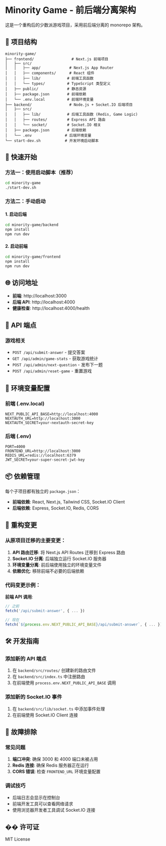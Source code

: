 # Minority Game - 前后端分离架构

这是一个重构后的少数派游戏项目，采用前后端分离的 monorepo 架构。

## 📁 项目结构

```
minority-game/
├── frontend/                 # Next.js 前端项目
│   ├── src/
│   │   ├── app/             # Next.js App Router
│   │   ├── components/      # React 组件
│   │   ├── lib/            # 前端工具函数
│   │   └── types/          # TypeScript 类型定义
│   ├── public/             # 静态资源
│   ├── package.json        # 前端依赖
│   └── .env.local          # 前端环境变量
├── backend/                 # Node.js + Socket.IO 后端项目
│   ├── src/
│   │   ├── lib/            # 后端工具函数 (Redis, Game Logic)
│   │   ├── routes/         # Express API 路由
│   │   └── socket/         # Socket.IO 相关
│   ├── package.json        # 后端依赖
│   └── .env               # 后端环境变量
└── start-dev.sh           # 开发环境启动脚本
```

## 🚀 快速开始

### 方法一：使用启动脚本（推荐）

```bash
cd minority-game
./start-dev.sh
```

### 方法二：手动启动

#### 1. 启动后端
```bash
cd minority-game/backend
npm install
npm run dev
```

#### 2. 启动前端
```bash
cd minority-game/frontend
npm install
npm run dev
```

## 🌐 访问地址

- **前端**: http://localhost:3000
- **后端 API**: http://localhost:4000
- **健康检查**: http://localhost:4000/health

## 📡 API 端点

### 游戏相关
- `POST /api/submit-answer` - 提交答案
- `GET /api/admin/game-stats` - 获取游戏统计
- `POST /api/admin/next-question` - 发布下一题
- `POST /api/admin/reset-game` - 重置游戏

## 🔧 环境变量配置

### 前端 (.env.local)
```env
NEXT_PUBLIC_API_BASE=http://localhost:4000
NEXTAUTH_URL=http://localhost:3000
NEXTAUTH_SECRET=your-nextauth-secret-key
```

### 后端 (.env)
```env
PORT=4000
FRONTEND_URL=http://localhost:3000
REDIS_URL=redis://localhost:6379
JWT_SECRET=your-super-secret-jwt-key
```

## 📦 依赖管理

每个子项目都有独立的 `package.json`：

- **前端依赖**: React, Next.js, Tailwind CSS, Socket.IO Client
- **后端依赖**: Express, Socket.IO, Redis, CORS

## 🔄 重构变更

### 从原项目迁移的主要变更：

1. **API 路由迁移**: 将 Next.js API Routes 迁移到 Express 路由
2. **Socket.IO 分离**: 后端独立运行 Socket.IO 服务器
3. **环境变量分离**: 前后端使用独立的环境变量文件
4. **依赖优化**: 移除前端不必要的后端依赖

### 代码变更示例：

**前端 API 调用**:
```typescript
// 之前
fetch('/api/submit-answer', { ... })

// 现在
fetch(`${process.env.NEXT_PUBLIC_API_BASE}/api/submit-answer`, { ... })
```

## 🛠️ 开发指南

### 添加新的 API 端点

1. 在 `backend/src/routes/` 创建新的路由文件
2. 在 `backend/src/index.ts` 中注册路由
3. 在前端使用 `process.env.NEXT_PUBLIC_API_BASE` 调用

### 添加新的 Socket.IO 事件

1. 在 `backend/src/lib/socket.ts` 中添加事件处理
2. 在前端使用 Socket.IO Client 连接

## 🐛 故障排除

### 常见问题

1. **端口冲突**: 确保 3000 和 4000 端口未被占用
2. **Redis 连接**: 确保 Redis 服务器正在运行
3. **CORS 错误**: 检查 `FRONTEND_URL` 环境变量配置

### 调试技巧

- 后端日志会显示在控制台
- 前端开发工具可以查看网络请求
- 使用浏览器开发者工具调试 Socket.IO 连接

## �� 许可证

MIT License 